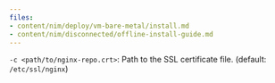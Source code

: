```yaml
---
files:
- content/nim/deploy/vm-bare-metal/install.md
- content/nim/disconnected/offline-install-guide.md
---
```


`-c <path/to/nginx-repo.crt>`: Path to the SSL certificate file. (default: `/etc/ssl/nginx`)